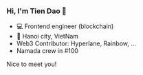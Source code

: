 
### Hi, I'm Tien Dao 👋

- 💻 Frontend engineer (blockchain) 
- 🏡 Hanoi city, VietNam
- Web3 Contributor: Hyperlane, Rainbow, ...
- Namada crew in #100

Nice to meet you!
